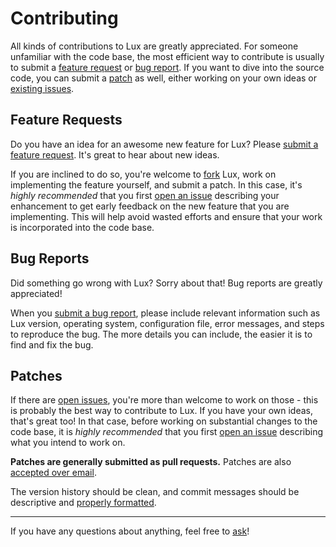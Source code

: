 Contributing
============

All kinds of contributions to Lux are greatly appreciated. For someone
unfamiliar with the code base, the most efficient way to contribute is usually
to submit a [feature request](#feature-requests) or [bug report](#bug-reports).
If you want to dive into the source code, you can submit a [patch](#patches) as
well, either working on your own ideas or [existing issues][issues].

Feature Requests
----------------

Do you have an idea for an awesome new feature for Lux? Please [submit a
feature request][issue]. It's great to hear about new ideas.

If you are inclined to do so, you're welcome to [fork][fork] Lux, work on
implementing the feature yourself, and submit a patch. In this case, it's
*highly recommended* that you first [open an issue][issue] describing your
enhancement to get early feedback on the new feature that you are implementing.
This will help avoid wasted efforts and ensure that your work is incorporated
into the code base.

Bug Reports
-----------

Did something go wrong with Lux? Sorry about that! Bug reports are greatly
appreciated!

When you [submit a bug report][issue], please include relevant information such
as Lux version, operating system, configuration file, error messages, and
steps to reproduce the bug. The more details you can include, the easier it is
to find and fix the bug.

Patches
-------

If there are [open issues][issues], you're more than welcome to work on those -
this is probably the best way to contribute to Lux. If you have your own
ideas, that's great too! In that case, before working on substantial changes to
the code base, it is *highly recommended* that you first [open an issue][issue]
describing what you intend to work on.

**Patches are generally submitted as pull requests.** Patches are also
[accepted over email][email].

The version history should be clean, and commit messages should be descriptive
and [properly formatted][commit-messages].

---

If you have any questions about anything, feel free to [ask][email]!

[issue]: https://github.com/ventto/lux/issues/new
[issues]: https://github.com/ventto/lux/issues
[fork]: https://github.com/ventto/lux/fork
[email]: mailto:thomas.venries@gmail.com
[commit-messages]: http://tbaggery.com/2008/04/19/a-note-about-git-commit-messages.html
